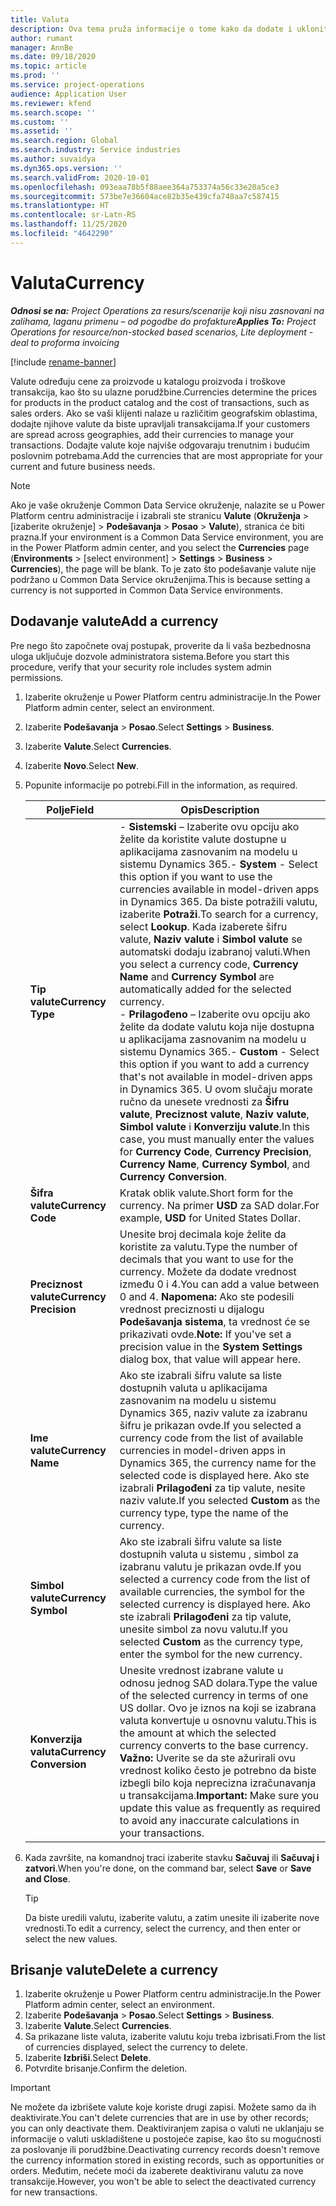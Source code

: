 ```yaml
---
title: Valuta
description: Ova tema pruža informacije o tome kako da dodate i uklonite tipove valuta u projektnim operacijama.
author: rumant
manager: AnnBe
ms.date: 09/18/2020
ms.topic: article
ms.prod: ''
ms.service: project-operations
audience: Application User
ms.reviewer: kfend
ms.search.scope: ''
ms.custom: ''
ms.assetid: ''
ms.search.region: Global
ms.search.industry: Service industries
ms.author: suvaidya
ms.dyn365.ops.version: ''
ms.search.validFrom: 2020-10-01
ms.openlocfilehash: 093eaa78b5f88aee364a753374a56c33e20a5ce3
ms.sourcegitcommit: 573be7e36604ace82b35e439cfa748aa7c587415
ms.translationtype: HT
ms.contentlocale: sr-Latn-RS
ms.lasthandoff: 11/25/2020
ms.locfileid: "4642290"
---
```

# <a name="currency"></a><span data-ttu-id="a2085-103">Valuta</span><span class="sxs-lookup"><span data-stu-id="a2085-103">Currency</span></span>

<span data-ttu-id="a2085-104">_**Odnosi se na:** Project Operations za resurs/scenarije koji nisu zasnovani na zalihama, laganu primenu – od pogodbe do profakture_</span><span class="sxs-lookup"><span data-stu-id="a2085-104">_**Applies To:** Project Operations for resource/non-stocked based scenarios, Lite deployment - deal to proforma invoicing_</span></span>

[!include [rename-banner](~/includes/cc-data-platform-banner.md)]

<span data-ttu-id="a2085-105">Valute određuju cene za proizvode u katalogu proizvoda i troškove transakcija, kao što su ulazne porudžbine.</span><span class="sxs-lookup"><span data-stu-id="a2085-105">Currencies determine the prices for products in the product catalog and the cost of transactions, such as sales orders.</span></span> <span data-ttu-id="a2085-106">Ako se vaši klijenti nalaze u različitim geografskim oblastima, dodajte njihove valute da biste upravljali transakcijama.</span><span class="sxs-lookup"><span data-stu-id="a2085-106">If your customers are spread across geographies, add their currencies to manage your transactions.</span></span> <span data-ttu-id="a2085-107">Dodajte valute koje najviše odgovaraju trenutnim i budućim poslovnim potrebama.</span><span class="sxs-lookup"><span data-stu-id="a2085-107">Add the currencies that are most appropriate for your current and future business needs.</span></span>  

> [!NOTE]
> <span data-ttu-id="a2085-108">Ako je vaše okruženje Common Data Service okruženje, nalazite se u Power Platform centru administracije i izabrali ste stranicu **Valute** (**Okruženja** > [izaberite okruženje] > **Podešavanja** > **Posao** > **Valute**), stranica će biti prazna.</span><span class="sxs-lookup"><span data-stu-id="a2085-108">If your environment is a Common Data Service environment, you are in the Power Platform admin center, and you select the **Currencies** page (**Environments** > [select environment] > **Settings** > **Business** > **Currencies**), the page will be blank.</span></span> <span data-ttu-id="a2085-109">To je zato što podešavanje valute nije podržano u Common Data Service okruženjima.</span><span class="sxs-lookup"><span data-stu-id="a2085-109">This is because setting a currency is not supported in Common Data Service environments.</span></span>

## <a name="add-a-currency"></a><span data-ttu-id="a2085-110">Dodavanje valute</span><span class="sxs-lookup"><span data-stu-id="a2085-110">Add a currency</span></span>  
<span data-ttu-id="a2085-111">Pre nego što započnete ovaj postupak, proverite da li vaša bezbednosna uloga uključuje dozvole administratora sistema.</span><span class="sxs-lookup"><span data-stu-id="a2085-111">Before you start this procedure, verify that your security role includes system admin permissions.</span></span> 

1. <span data-ttu-id="a2085-112">Izaberite okruženje u Power Platform centru administracije.</span><span class="sxs-lookup"><span data-stu-id="a2085-112">In the Power Platform admin center, select an environment.</span></span> 
2. <span data-ttu-id="a2085-113">Izaberite **Podešavanja** > **Posao**.</span><span class="sxs-lookup"><span data-stu-id="a2085-113">Select **Settings** > **Business**.</span></span>
3. <span data-ttu-id="a2085-114">Izaberite **Valute**.</span><span class="sxs-lookup"><span data-stu-id="a2085-114">Select **Currencies**.</span></span>  
4. <span data-ttu-id="a2085-115">Izaberite **Novo**.</span><span class="sxs-lookup"><span data-stu-id="a2085-115">Select **New**.</span></span>  
5. <span data-ttu-id="a2085-116">Popunite informacije po potrebi.</span><span class="sxs-lookup"><span data-stu-id="a2085-116">Fill in the information, as required.</span></span>  


   |          <span data-ttu-id="a2085-117">Polje</span><span class="sxs-lookup"><span data-stu-id="a2085-117">Field</span></span>          |                                                                                                                                                                                                                                                                                                                                                                            <span data-ttu-id="a2085-118">Opis</span><span class="sxs-lookup"><span data-stu-id="a2085-118">Description</span></span>                                                                                                                                                                                                                                                                                                                                                                            |
   |-------------------------|-------------------------------------------------------------------------------------------------------------------------------------------------------------------------------------------------------------------------------------------------------------------------------------------------------------------------------------------------------------------------------------------------------------------------------------------------------------------------------------------------------------------------------------------------------------------------------------------------------------------------------------------------------------------------------------------------------------------------------------------------------------------|
   |    <span data-ttu-id="a2085-119">**Tip valute**</span><span class="sxs-lookup"><span data-stu-id="a2085-119">**Currency Type**</span></span>    | <span data-ttu-id="a2085-120">- **Sistemski** – Izaberite ovu opciju ako želite da koristite valute dostupne u aplikacijama zasnovanim na modelu u sistemu Dynamics 365.</span><span class="sxs-lookup"><span data-stu-id="a2085-120">- **System** - Select this option if you want to use the currencies available in model-driven apps in Dynamics 365.</span></span> <span data-ttu-id="a2085-121">Da biste potražili valutu, izaberite **Potraži**.</span><span class="sxs-lookup"><span data-stu-id="a2085-121">To search for a currency,  select **Lookup**.</span></span> <span data-ttu-id="a2085-122">Kada izaberete šifru valute, **Naziv valute** i **Simbol valute** se automatski dodaju izabranoj valuti.</span><span class="sxs-lookup"><span data-stu-id="a2085-122">When you select a currency code, **Currency Name** and **Currency Symbol** are automatically added for the selected currency.</span></span><br /><span data-ttu-id="a2085-123">- **Prilagođeno** – Izaberite ovu opciju ako želite da dodate valutu koja nije dostupna u aplikacijama zasnovanim na modelu u sistemu Dynamics 365.</span><span class="sxs-lookup"><span data-stu-id="a2085-123">- **Custom** - Select this option if you want to add a currency that's not available in model-driven apps in Dynamics 365.</span></span> <span data-ttu-id="a2085-124">U ovom slučaju morate ručno da unesete vrednosti za **Šifru valute**, **Preciznost valute**, **Naziv valute**, **Simbol valute** i **Konverziju valute**.</span><span class="sxs-lookup"><span data-stu-id="a2085-124">In this case, you must manually enter the values for **Currency Code**, **Currency Precision**, **Currency Name**, **Currency Symbol**, and **Currency Conversion**.</span></span> |
   |    <span data-ttu-id="a2085-125">**Šifra valute**</span><span class="sxs-lookup"><span data-stu-id="a2085-125">**Currency Code**</span></span>    |                                                                                                                                                                                                                                                                                                                                            <span data-ttu-id="a2085-126">Kratak oblik valute.</span><span class="sxs-lookup"><span data-stu-id="a2085-126">Short form for the currency.</span></span> <span data-ttu-id="a2085-127">Na primer **USD** za SAD dolar.</span><span class="sxs-lookup"><span data-stu-id="a2085-127">For example, **USD** for United States Dollar.</span></span>                                                                                                                                                                                                                                                                                                                                            |
   | <span data-ttu-id="a2085-128">**Preciznost valute**</span><span class="sxs-lookup"><span data-stu-id="a2085-128">**Currency Precision**</span></span>  |                                                                                                                                                                                  <span data-ttu-id="a2085-129">Unesite broj decimala koje želite da koristite za valutu.</span><span class="sxs-lookup"><span data-stu-id="a2085-129">Type the number of decimals that you want to use for the currency.</span></span>  <span data-ttu-id="a2085-130">Možete da dodate vrednost između 0 i 4.</span><span class="sxs-lookup"><span data-stu-id="a2085-130">You can add a value between 0 and 4.</span></span> <span data-ttu-id="a2085-131">**Napomena:** Ako ste podesili vrednost preciznosti u dijalogu **Podešavanja sistema**, ta vrednost će se prikazivati ovde.</span><span class="sxs-lookup"><span data-stu-id="a2085-131">**Note:**  If you've set a precision value in the **System Settings** dialog box, that value will appear here.</span></span>                                                                                                                                                                                  |
   |    <span data-ttu-id="a2085-132">**Ime valute**</span><span class="sxs-lookup"><span data-stu-id="a2085-132">**Currency Name**</span></span>    |                                                                                                                                                                                                                                         <span data-ttu-id="a2085-133">Ako ste izabrali šifru valute sa liste dostupnih valuta u aplikacijama zasnovanim na modelu u sistemu Dynamics 365, naziv valute za izabranu šifru je prikazan ovde.</span><span class="sxs-lookup"><span data-stu-id="a2085-133">If you selected a currency code from the list of available currencies in model-driven apps in Dynamics 365, the currency name for the selected code is displayed here.</span></span> <span data-ttu-id="a2085-134">Ako ste izabrali **Prilagođeni** za tip valute, nesite naziv valute.</span><span class="sxs-lookup"><span data-stu-id="a2085-134">If you selected **Custom** as the currency type, type the name of the currency.</span></span>                                                                                                                                                                                                                                          |
   |   <span data-ttu-id="a2085-135">**Simbol valute**</span><span class="sxs-lookup"><span data-stu-id="a2085-135">**Currency Symbol**</span></span>   |                                                                                                                                                                                                                                                                      <span data-ttu-id="a2085-136">Ako ste izabrali šifru valute sa liste dostupnih valuta u sistemu , simbol za izabranu valutu je prikazan ovde.</span><span class="sxs-lookup"><span data-stu-id="a2085-136">If you selected a currency code from the list of available currencies, the symbol for the selected currency is displayed here.</span></span> <span data-ttu-id="a2085-137">Ako ste izabrali **Prilagođeni** za tip valute, unesite simbol za novu valutu.</span><span class="sxs-lookup"><span data-stu-id="a2085-137">If you selected **Custom** as the currency type, enter the symbol for the new currency.</span></span>                                                                                                                                                                                                                                                                       |
   | <span data-ttu-id="a2085-138">**Konverzija valuta**</span><span class="sxs-lookup"><span data-stu-id="a2085-138">**Currency Conversion**</span></span> |                                                                                                                                                                                                                                     <span data-ttu-id="a2085-139">Unesite vrednost izabrane valute u odnosu jednog SAD dolara.</span><span class="sxs-lookup"><span data-stu-id="a2085-139">Type the value of the selected currency in terms of one US dollar.</span></span> <span data-ttu-id="a2085-140">Ovo je iznos na koji se izabrana valuta konvertuje u osnovnu valutu.</span><span class="sxs-lookup"><span data-stu-id="a2085-140">This is the amount at which the selected currency converts to the base currency.</span></span> <span data-ttu-id="a2085-141">**Važno:** Uverite se da ste ažurirali ovu vrednost koliko često je potrebno da biste izbegli bilo koja neprecizna izračunavanja u transakcijama.</span><span class="sxs-lookup"><span data-stu-id="a2085-141">**Important:**  Make sure you update this value as frequently as required to avoid any inaccurate calculations in your transactions.</span></span>                                                                                                                                                                                                                                      |


6. <span data-ttu-id="a2085-142">Kada završite, na komandnoj traci izaberite stavku **Sačuvaj** ili **Sačuvaj i zatvori**.</span><span class="sxs-lookup"><span data-stu-id="a2085-142">When you're done, on the command bar, select **Save** or **Save and Close**.</span></span>  

   > [!TIP]
   >  <span data-ttu-id="a2085-143">Da biste uredili valutu, izaberite valutu, a zatim unesite ili izaberite nove vrednosti.</span><span class="sxs-lookup"><span data-stu-id="a2085-143">To edit a currency, select the currency, and then enter or select the new values.</span></span>  

## <a name="delete-a-currency"></a><span data-ttu-id="a2085-144">Brisanje valute</span><span class="sxs-lookup"><span data-stu-id="a2085-144">Delete a currency</span></span>  

1. <span data-ttu-id="a2085-145">Izaberite okruženje u Power Platform centru administracije.</span><span class="sxs-lookup"><span data-stu-id="a2085-145">In the Power Platform admin center, select an environment.</span></span> 
2. <span data-ttu-id="a2085-146">Izaberite **Podešavanja** > **Posao**.</span><span class="sxs-lookup"><span data-stu-id="a2085-146">Select **Settings** > **Business**.</span></span>
3. <span data-ttu-id="a2085-147">Izaberite **Valute**.</span><span class="sxs-lookup"><span data-stu-id="a2085-147">Select **Currencies**.</span></span>  
4. <span data-ttu-id="a2085-148">Sa prikazane liste valuta, izaberite valutu koju treba izbrisati.</span><span class="sxs-lookup"><span data-stu-id="a2085-148">From the list of currencies displayed, select the currency to delete.</span></span>  
5. <span data-ttu-id="a2085-149">Izaberite **Izbriši**.</span><span class="sxs-lookup"><span data-stu-id="a2085-149">Select **Delete**.</span></span>  
6. <span data-ttu-id="a2085-150">Potvrdite brisanje.</span><span class="sxs-lookup"><span data-stu-id="a2085-150">Confirm the deletion.</span></span>  

> [!IMPORTANT]
>  <span data-ttu-id="a2085-151">Ne možete da izbrišete valute koje koriste drugi zapisi. Možete samo da ih deaktivirate.</span><span class="sxs-lookup"><span data-stu-id="a2085-151">You can't delete currencies that are in use by other records; you can only deactivate them.</span></span> <span data-ttu-id="a2085-152">Deaktiviranjem zapisa o valuti ne uklanjaju se informacije o valuti uskladištene u postojeće zapise, kao što su mogućnosti za poslovanje ili porudžbine.</span><span class="sxs-lookup"><span data-stu-id="a2085-152">Deactivating currency records doesn't remove the currency information stored in existing records, such as opportunities or orders.</span></span> <span data-ttu-id="a2085-153">Međutim, nećete moći da izaberete deaktiviranu valutu za nove transakcije.</span><span class="sxs-lookup"><span data-stu-id="a2085-153">However, you won't be able to select the deactivated currency for new transactions.</span></span>  
